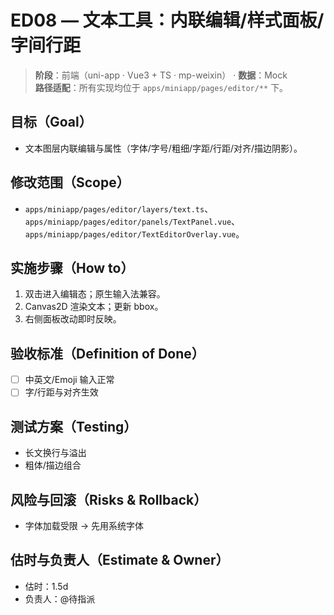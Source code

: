 # ED08 — 文本工具：内联编辑/样式面板/字间行距

> **阶段**：前端（uni-app · Vue3 + TS · mp-weixin） · **数据**：Mock  
> **路径适配**：所有实现均位于 `apps/miniapp/pages/editor/**` 下。

## 目标（Goal）
- 文本图层内联编辑与属性（字体/字号/粗细/字距/行距/对齐/描边阴影）。

## 修改范围（Scope）
- `apps/miniapp/pages/editor/layers/text.ts`、`apps/miniapp/pages/editor/panels/TextPanel.vue`、`apps/miniapp/pages/editor/TextEditorOverlay.vue`。

## 实施步骤（How to）
1) 双击进入编辑态；原生输入法兼容。
2) Canvas2D 渲染文本；更新 bbox。
3) 右侧面板改动即时反映。

## 验收标准（Definition of Done）
- [ ] 中英文/Emoji 输入正常
- [ ] 字/行距与对齐生效

## 测试方案（Testing）
- 长文换行与溢出
- 粗体/描边组合

## 风险与回滚（Risks & Rollback）
- 字体加载受限 → 先用系统字体

## 估时与负责人（Estimate & Owner）
- 估时：1.5d
- 负责人：@待指派
